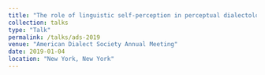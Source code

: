```yaml
---
title: "The role of linguistic self-perception in perceptual dialectology tasks"
collection: talks
type: "Talk"
permalink: /talks/ads-2019
venue: "American Dialect Society Annual Meeting"
date: 2019-01-04
location: "New York, New York"
---
```


